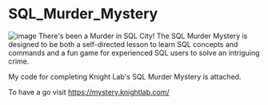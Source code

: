 # SQL_Murder_Mystery
![image](https://github.com/user-attachments/assets/8b70f15b-a0e4-470c-a661-62bc61c044bf)
There's been a Murder in SQL City! The SQL Murder Mystery is designed to be both a self-directed lesson to learn SQL concepts and commands and a fun game for experienced SQL users to solve an intriguing crime.

My code for completing Knight Lab's SQL Murder Mystery is attached.

To have a go visit https://mystery.knightlab.com/  
